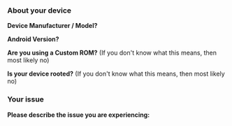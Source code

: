 ### About your device

**Device Manufacturer / Model?**

**Android Version?**

**Are you using a Custom ROM?** (If you don't know what this means, then most likely no)

**Is your device rooted?** (If you don't know what this means, then most likely no)

### Your issue

**Please describe the issue you are experiencing:**
